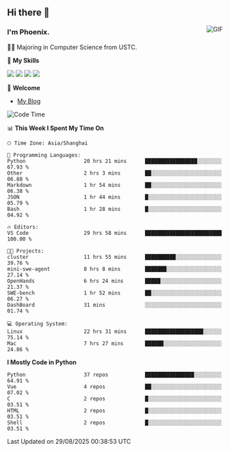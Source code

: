 ## Hi there 👋
<img align="right" alt="GIF" src="https://raw.githubusercontent.com/JoeyBling/JoeyBling/master/pic/pusheencode.gif" />

### I'm Phoenix.

👨‍🎓 Majoring in Computer Science from USTC.

🌟 **My Skills**

![](https://img.shields.io/badge/-Python-3e74a2?style=flat-square&logo=Python&logoColor=fff)
![](https://img.shields.io/badge/-C++-9f62a5?style=flat&logo=cplusplus&logoColor=white)
![](https://img.shields.io/badge/-Linux-185886?style=flat-square&logo=Linux&logoColor=fff)
![](https://img.shields.io/badge/-Rust-ff4136?style=flat-square&logo=Rust&logoColor=fff)

💬 **Welcome**

- [My Blog](https://ysy-phoenix.github.io/)

<!--START_SECTION:waka-->
![Code Time](http://img.shields.io/badge/Code%20Time-1%2C815%20hrs%2044%20mins-blue)

📊 **This Week I Spent My Time On** 

```text
🕑︎ Time Zone: Asia/Shanghai

💬 Programming Languages: 
Python                   20 hrs 21 mins      █████████████████░░░░░░░░   67.93 % 
Other                    2 hrs 3 mins        ██░░░░░░░░░░░░░░░░░░░░░░░   06.88 % 
Markdown                 1 hr 54 mins        ██░░░░░░░░░░░░░░░░░░░░░░░   06.38 % 
JSON                     1 hr 44 mins        █░░░░░░░░░░░░░░░░░░░░░░░░   05.79 % 
Bash                     1 hr 28 mins        █░░░░░░░░░░░░░░░░░░░░░░░░   04.92 % 

🔥 Editors: 
VS Code                  29 hrs 58 mins      █████████████████████████   100.00 % 

🐱‍💻 Projects: 
cluster                  11 hrs 55 mins      ██████████░░░░░░░░░░░░░░░   39.76 % 
mini-swe-agent           8 hrs 8 mins        ███████░░░░░░░░░░░░░░░░░░   27.14 % 
OpenHands                6 hrs 24 mins       █████░░░░░░░░░░░░░░░░░░░░   21.37 % 
SWE-bench                1 hr 52 mins        ██░░░░░░░░░░░░░░░░░░░░░░░   06.27 % 
DashBoard                31 mins             ░░░░░░░░░░░░░░░░░░░░░░░░░   01.74 % 

💻 Operating System: 
Linux                    22 hrs 31 mins      ███████████████████░░░░░░   75.14 % 
Mac                      7 hrs 27 mins       ██████░░░░░░░░░░░░░░░░░░░   24.86 % 
```

**I Mostly Code in Python** 

```text
Python                   37 repos            ████████████████░░░░░░░░░   64.91 % 
Vue                      4 repos             ██░░░░░░░░░░░░░░░░░░░░░░░   07.02 % 
C                        2 repos             █░░░░░░░░░░░░░░░░░░░░░░░░   03.51 % 
HTML                     2 repos             █░░░░░░░░░░░░░░░░░░░░░░░░   03.51 % 
Shell                    2 repos             █░░░░░░░░░░░░░░░░░░░░░░░░   03.51 % 
```




 Last Updated on 29/08/2025 00:38:53 UTC
<!--END_SECTION:waka-->

<!--
**ysy-phoenix/ysy-phoenix** is a ✨ _special_ ✨ repository because its `README.md` (this file) appears on your GitHub profile.

Here are some ideas to get you started:

- 🔭 I’m currently working on ...
- 🌱 I’m currently learning ...
- 👯 I’m looking to collaborate on ...
- 🤔 I’m looking for help with ...
- 💬 Ask me about ...
- 📫 How to reach me: ...
- 😄 Pronouns: ...
- ⚡ Fun fact: ...
-->
